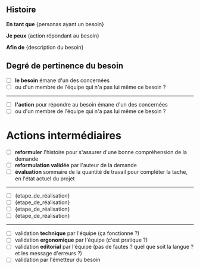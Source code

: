 ## Histoire
**En tant que** {personas ayant un besoin}

**Je peux** {action répondant au besoin}

**Afin de** {description du besoin}

## Degré de pertinence du besoin

- [ ] **le besoin** émane d'un des concernées
- [ ] ou d'un membre de l'équipe qui n'a pas lui même ce besoin ?

---
- [ ] **l'action** pour répondre au besoin émane d'un des concernées
- [ ] ou d'un membre de l'équipe qui n'a pas lui même ce besoin ?

# Actions intermédiaires

- [ ] **reformuler** l'histoire pour s'assurer d'une bonne compréhension de la demande
- [ ] **reformulation validée** par l'auteur de la demande
- [ ] **évaluation** sommaire de la quantité de travail pour compléter la tache, en l'état actuel du projet

---
- [ ] {etape_de_réalisation}
- [ ] {etape_de_réalisation}
- [ ] {etape_de_réalisation}
- [ ] {etape_de_réalisation}

---
- [ ] validation **technique** par l'équipe (ça fonctionne ?)
- [ ] validation **ergonomique** par l'équipe (c'est pratique ?)
- [ ] validation **editorial** par l'équipe (pas de fautes ? quel que soit la langue ? et les message d'erreurs ?)
- [ ] validation par l'émetteur du besoin
